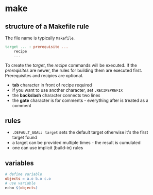 # make

## structure of a Makefile rule

The file name is typically ``Makefile``.

```Makefile
target ... : prerequisite ...
	recipe
	...
```

To create the _target_, the _recipe_ commands will be executed. If the
_prereqisites_ are newer, the rules for building them are executed first.
Prerequisites and recipies are optional.

* **tab** character in front of recipe required
* if you want to use another character, set ``.RECIPEPREFIX``
* the **backslash** character connects two lines
* the **gate** character is for comments - everything after is treated as a
  comment

## rules

* ``.DEFAULT_GOAL: target`` sets the default target otherwise it's the first
  target found
* a target can be provided multiple times - the result is cumulated
* one can use implicit (build-in) rules


## variables

```Makefile
# define variable
objects = a.o b.o c.o
# use variable
echo $(objects)
```

